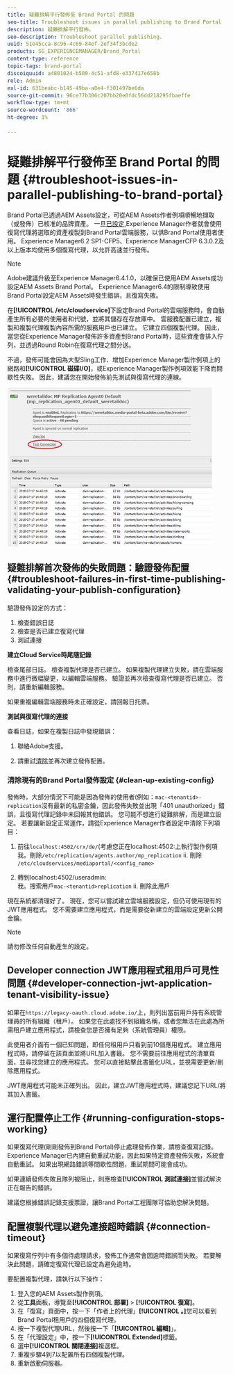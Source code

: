```yaml
---
title: 疑難排解平行發佈至 Brand Portal 的問題
seo-title: Troubleshoot issues in parallel publishing to Brand Portal
description: 疑難排解平行發佈。
seo-description: Troubleshoot parallel publishing.
uuid: 51e45cca-8c96-4c69-84ef-2ef34f3bcde2
products: SG_EXPERIENCEMANAGER/Brand_Portal
content-type: reference
topic-tags: brand-portal
discoiquuid: a4801024-b509-4c51-afd8-e337417e658b
role: Admin
exl-id: 631beabc-b145-49ba-a8e4-f301497be6da
source-git-commit: 96ce77b306c207bb20e0fdc56dd218295fbaeffe
workflow-type: tm+mt
source-wordcount: '866'
ht-degree: 1%

---
```


# 疑難排解平行發佈至 Brand Portal 的問題 {#troubleshoot-issues-in-parallel-publishing-to-brand-portal}

Brand Portal已透過AEM Assets設定，可從AEM Assets作者例項順暢地擷取（或發佈）已核准的品牌資產。 一旦[已設定](../using/configure-aem-assets-with-brand-portal.md),Experience Manager作者就會使用復寫代理將選取的資產複製到Brand Portal雲端服務，以供Brand Portal使用者使用。 Experience Manager6.2 SP1-CFP5、Experience ManagerCFP 6.3.0.2及以上版本均使用多個復寫代理，以允許高速並行發佈。

>[!NOTE]
>
>Adobe建議升級至Experience Manager6.4.1.0，以確保已使用AEM Assets成功設定AEM Assets Brand Portal。 Experience Manager6.4的限制導致使用Brand Portal設定AEM Assets時發生錯誤，且復寫失敗。

在&#x200B;**[!UICONTROL /etc/cloudservice]**&#x200B;下設定Brand Portal的雲端服務時，會自動產生所有必要的使用者和代號，並將其儲存在存放庫中。 雲服務配置已建立，複製和複製代理複製內容所需的服務用戶也已建立。 它建立四個複製代理。 因此，當您從Experience Manager發佈許多資產到Brand Portal時，這些資產會排入佇列，並透過Round Robin在復寫代理之間分送。

不過，發佈可能會因為大型Sling工作、增加Experience Manager製作例項上的網路和&#x200B;**[!UICONTROL 磁碟I/O]**，或Experience Manager製作例項效能下降而間歇性失敗。 因此，建議您在開始發佈前先測試與復寫代理的連線。

![](assets/test-connection.png)

## 疑難排解首次發佈的失敗問題：驗證發佈配置 {#troubleshoot-failures-in-first-time-publishing-validating-your-publish-configuration}

驗證發佈設定的方式：

1. 檢查錯誤日誌
1. 檢查是否已建立復寫代理
1. 測試連接

**建立Cloud Service時尾隨記錄**

檢查尾部日誌。 檢查複製代理是否已建立。 如果複製代理建立失敗，請在雲端服務中進行微幅變更，以編輯雲端服務。 驗證並再次檢查復寫代理是否已建立。 否則，請重新編輯服務。

如果重複編輯雲端服務時未正確設定，請回報日托票。

**測試與復寫代理的連接**

查看日誌，如果在複製日誌中發現錯誤：

1. 聯絡Adobe支援。

1. 請重試[清除](../using/troubleshoot-parallel-publishing.md#clean-up-existing-config)並再次建立發佈配置。

<!--
Comment Type: remark
Last Modified By: Mini Gulati (mgulati)
Last Modified Date: 2018-06-21T22:56:21.256-0400
<p>?? check and compare public key. At times public key is different</p>
<p>?? another thing to check in /useradmin</p>
-->

### 清除現有的Brand Portal發佈設定 {#clean-up-existing-config}

發佈時，大部分情況下可能是因為發佈的使用者(例如：`mac-<tenantid>-replication`沒有最新的私密金鑰，因此發佈失敗並出現「401 unauthorized」錯誤，且復寫代理記錄中未回報其他錯誤。 您可能不想進行疑難排解，而是建立設定。 若要讓新設定正常運作，請從Experience Manager作者設定中清除下列項目：

1. 前往`localhost:4502/crx/de/`(考慮您正在localhost:4502:上執行製作例項\
   我。刪除`/etc/replication/agents.author/mp_replication`
ii. 刪除 
`/etc/cloudservices/mediaportal/<config_name>`

1. 轉到localhost:4502/useradmin:\
   我。搜索用戶`mac-<tenantid>replication`
ii. 刪除此用戶

現在系統都清理好了。 現在，您可以嘗試建立雲端服務設定，但仍可使用現有的JWT應用程式。 您不需要建立應用程式，而是需要從新建立的雲端設定更新公開金鑰。

>[!NOTE]
>
>請勿修改任何自動產生的設定。


## Developer connection JWT應用程式租用戶可見性問題 {#developer-connection-jwt-application-tenant-visibility-issue}

如果在`https://legacy-oauth.cloud.adobe.io/`上，則列出當前用戶持有系統管理員的所有組織（租戶）。 如果您在此處找不到組織名稱，或者您無法在此處為所需租戶建立應用程式，請檢查您是否擁有足夠（系統管理員）權限。

此使用者介面有一個已知問題，即任何租用戶只看到前10個應用程式。 建立應用程式時，請停留在該頁面並將URL加入書籤。 您不需要前往應用程式的清單頁面，並尋找您建立的應用程式。 您可以直接點擊此書籤化URL，並視需要更新/刪除應用程式。

JWT應用程式可能未正確列出。 因此，建立JWT應用程式時，建議您記下URL/將其加入書籤。

## 運行配置停止工作 {#running-configuration-stops-working}

<!--
Comment Type: draft

<p>If the running configuration stops working, either of the following two possibilities
<g class="gr_ gr_15 gr-alert gr_gramm gr_inline_cards gr_run_anim Grammar multiReplace" data-gr-id="15" id="15" style="font-size: 12px;">
are
</g> there:</p>
<p>1.
<g class="gr_ gr_14 gr-alert gr_gramm gr_inline_cards gr_run_anim Grammar only-ins doubleReplace replaceWithoutSep" data-gr-id="14" id="14">
Connection
</g> has failed, or</p>
<p>2. Publish has failed with permission to dam-replication-service denied, while connection has passed </p>
<p>If the connection has failed [1], the
<g class="gr_ gr_10 gr-alert gr_spell gr_inline_cards gr_run_anim ContextualSpelling ins-del multiReplace" data-gr-id="10" id="10">
fail safe
</g> way to fix it is to <a href="../using/troubleshoot-parallel-publishing.md#main-pars-header-1664955658">clean up</a> the existing Brand Portal publish configuration and recreate a publish configuration. </p>
<p>However, if the
<g class="gr_ gr_18 gr-alert gr_spell gr_inline_cards gr_run_anim ContextualSpelling" data-gr-id="18" id="18">
publish
</g> has failed with
<g class="gr_ gr_16 gr-alert gr_gramm gr_inline_cards gr_run_anim Grammar only-ins doubleReplace replaceWithoutSep" data-gr-id="16" id="16">
permission
</g> denied to dam-replication-service, raise a support ticket.</p>
-->

如果復寫代理(剛剛發佈到Brand Portal)停止處理發佈作業，請檢查復寫記錄。 Experience Manager已內建自動重試功能，因此如果特定資產發佈失敗，系統會自動重試。 如果出現網路錯誤等間歇性問題，重試期間可能會成功。

如果連續發佈失敗且隊列被阻止，則應檢查&#x200B;**[!UICONTROL 測試連接]**&#x200B;並嘗試解決正在報告的錯誤。

建議您根據錯誤記錄支援票證，讓Brand Portal工程團隊可協助您解決問題。


## 配置複製代理以避免連接超時錯誤 {#connection-timeout}

如果復寫佇列中有多個待處理請求，發佈工作通常會因逾時錯誤而失敗。 若要解決此問題，請確定復寫代理已設定為避免逾時。

要配置複製代理，請執行以下操作：

1. 登入您的AEM Assets製作例項。
1. 從&#x200B;**工具**&#x200B;面板，導覽至&#x200B;**[!UICONTROL 部署]** > **[!UICONTROL 復寫]**。
1. 在「復寫」頁面中，按一下「作者上的代理」**[!UICONTROL 。]**&#x200B;您可以看到Brand Portal租用戶的四個復寫代理。
1. 按一下複製代理URL，然後按一下「**[!UICONTROL 編輯]**」。
1. 在「代理設定」中，按一下&#x200B;**[!UICONTROL Extended]**&#x200B;標籤。
1. 選中&#x200B;**[!UICONTROL 關閉連接]**&#x200B;複選框。
1. 重複步驟4到7以配置所有四個複製代理。
1. 重新啟動伺服器。
